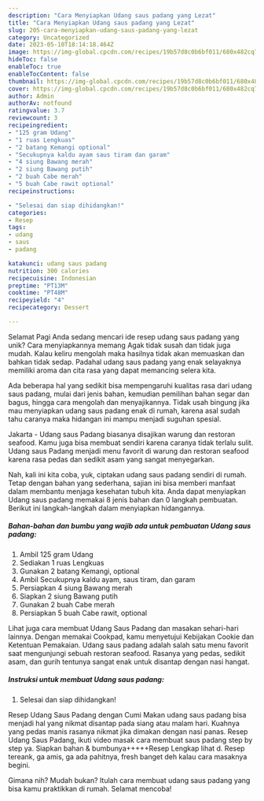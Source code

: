 ```yaml
---
description: "Cara Menyiapkan Udang saus padang yang Lezat"
title: "Cara Menyiapkan Udang saus padang yang Lezat"
slug: 205-cara-menyiapkan-udang-saus-padang-yang-lezat
category: Uncategorized
date: 2023-05-10T18:14:18.464Z
image: https://img-global.cpcdn.com/recipes/19b57d8c0b6bf011/680x482cq70/udang-saus-padang-foto-resep-utama.jpg
hideToc: false
enableToc: true
enableTocContent: false
thumbnail: https://img-global.cpcdn.com/recipes/19b57d8c0b6bf011/680x482cq70/udang-saus-padang-foto-resep-utama.jpg
cover: https://img-global.cpcdn.com/recipes/19b57d8c0b6bf011/680x482cq70/udang-saus-padang-foto-resep-utama.jpg
author: Admin
authorAv: notfound
ratingvalue: 3.7
reviewcount: 3
recipeingredient:
- "125 gram Udang"
- "1 ruas Lengkuas"
- "2 batang Kemangi optional"
- "Secukupnya kaldu ayam saus tiram dan garam"
- "4 siung Bawang merah"
- "2 siung Bawang putih"
- "2 buah Cabe merah"
- "5 buah Cabe rawit optional"
recipeinstructions:

- "Selesai dan siap dihidangkan!"
categories:
- Resep
tags:
- udang
- saus
- padang

katakunci: udang saus padang 
nutrition: 300 calories
recipecuisine: Indonesian
preptime: "PT13M"
cooktime: "PT48M"
recipeyield: "4"
recipecategory: Dessert

---
```



Selamat Pagi Anda sedang mencari ide resep udang saus padang yang unik? Cara menyiapkannya memang Agak tidak susah dan tidak juga mudah. Kalau keliru mengolah maka hasilnya tidak akan memuaskan dan bahkan tidak sedap. Padahal udang saus padang yang enak selayaknya memiliki aroma dan cita rasa yang dapat memancing selera kita.


Ada beberapa hal yang sedikit bisa mempengaruhi kualitas rasa dari udang saus padang, mulai dari jenis bahan, kemudian pemilihan bahan segar dan bagus, hingga cara mengolah dan menyajikannya. Tidak usah bingung jika mau menyiapkan udang saus padang enak di rumah, karena asal sudah tahu caranya maka hidangan ini mampu menjadi suguhan spesial.

Jakarta - Udang saus Padang biasanya disajikan warung dan restoran seafood. Kamu juga bisa membuat sendiri karena caranya tidak terlalu sulit. Udang saus Padang menjadi menu favorit di warung dan restoran seafood karena rasa pedas dan sedikit asam yang sangat menyegarkan.


Nah, kali ini kita coba, yuk, ciptakan udang saus padang sendiri di rumah. Tetap dengan bahan yang sederhana, sajian ini bisa memberi manfaat dalam membantu menjaga kesehatan tubuh kita. Anda dapat menyiapkan Udang saus padang memakai 8 jenis bahan dan 0 langkah pembuatan. Berikut ini langkah-langkah dalam menyiapkan hidangannya.

<!--inarticleads1-->

##### Bahan-bahan dan bumbu yang wajib ada untuk pembuatan Udang saus padang:

1. Ambil 125 gram Udang
1. Sediakan 1 ruas Lengkuas
1. Gunakan 2 batang Kemangi, optional
1. Ambil Secukupnya kaldu ayam, saus tiram, dan garam
1. Persiapkan 4 siung Bawang merah
1. Siapkan 2 siung Bawang putih
1. Gunakan 2 buah Cabe merah
1. Persiapkan 5 buah Cabe rawit, optional


Lihat juga cara membuat Udang Saus Padang dan masakan sehari-hari lainnya. Dengan memakai Cookpad, kamu menyetujui Kebijakan Cookie dan Ketentuan Pemakaian. Udang saus padang adalah salah satu menu favorit saat mengunjungi sebuah restoran seafood. Rasanya yang pedas, sedikit asam, dan gurih tentunya sangat enak untuk disantap dengan nasi hangat. 

<!--inarticleads2-->

##### Instruksi untuk membuat Udang saus padang:


1. Selesai dan siap dihidangkan!

Resep Udang Saus Padang dengan Cumi Makan udang saus padang bisa menjadi hal yang nikmat disantap pada siang atau malam hari. Kuahnya yang pedas manis rasanya nikmat jika dimakan dengan nasi panas. Resep Udang Saus Padang, ikuti video masak cara membuat saus padang step by step ya. Siapkan bahan &amp; bumbunya+++++Resep Lengkap lihat d. Resep tereank, ga amis, ga ada pahitnya, fresh banget deh kalau cara masaknya begini. 

Gimana nih? Mudah bukan? Itulah cara membuat udang saus padang yang bisa kamu praktikkan di rumah. Selamat mencoba!
